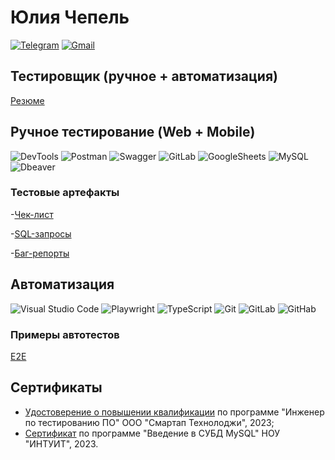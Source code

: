 # Юлия Чепель
[![Telegram](https://img.shields.io/badge/Telegram-1a3136?style=social&logo=telegram)](https://t.me/chepeliu)
[![Gmail](https://img.shields.io/badge/Gmail-1a3136?style=social&logo=gmail)](mailto:chepelyu17@gmail.com)


## Тестировщик (ручное + автоматизация)

[Резюме](https://drive.google.com/file/d/1FuOsv94Xq9V6T6kagRc6nvi_EZTOxCIl/view?usp=share_link)


## Ручное тестирование (Web + Mobile)

![DevTools](https://img.shields.io/badge/DevTools-122529?style=for-the-badge&logo=googlechrome)
![Postman](https://img.shields.io/badge/Postman-122529?style=for-the-badge&logo=postman&logoColor=f76935)
![Swagger](https://img.shields.io/badge/Swagger-122529?style=for-the-badge&logo=swagger&logoColor=7ede2b)
![GitLab](https://img.shields.io/badge/GitLab_Issues-122529?style=for-the-badge&logo=gitlab)
![GoogleSheets](https://img.shields.io/badge/Google%20Sheets-122529?style=for-the-badge&logo=google-sheets)
![MySQL](https://img.shields.io/badge/MySQL-122529?style=for-the-badge&logo=mysql)
![Dbeaver](https://img.shields.io/badge/Dbeaver-122529?style=for-the-badge&logo=dbeaver)


### Тестовые артефакты

-[Чек-лист](https://docs.google.com/spreadsheets/d/1dW5CpQs7G2TBUZl04zzWG5lvOeuwCyqZ/edit#gid=381519670)

-[SQL-запросы](https://github.com/yuliachepel/Sql_queries)

-[Баг-репорты](https://github.com/yuliachepel/for-bugs/issues)

## Автоматизация

![Visual Studio Code](https://img.shields.io/badge/Visual%20Studio%20Code-122529?style=for-the-badge&logo=visual-studio-code&logoColor=0080FF)
![Playwright](https://img.shields.io/badge/Playwright-122529?style=for-the-badge&logo=playwright)
![TypeScript](https://img.shields.io/badge/typescript-122529?style=for-the-badge&logo=typescript)
![Git](https://img.shields.io/badge/Git-122529?style=for-the-badge&logo=git)
![GitLab](https://img.shields.io/badge/GitLab-122529?style=for-the-badge&logo=gitlab)
![GitHab](https://img.shields.io/badge/GitHab-122529?style=for-the-badge&logo=gitрab)


### Примеры автотестов
[E2E](https://github.com/yuliachepel/tests)

## Сертификаты
- [Удостоверение о повышении квалификации](https://drive.google.com/file/d/1aJn1-LHMlj69weKCv3AcdGyT-DDeHLXX/view?usp=sharing) по программе "Инженер по тестированию ПО" ООО "Смартап Технолоджи", 2023;
- [Сертификат](https://intuit.ru/verifydiplomas/101597958) по программе "Введение в СУБД MySQL" НОУ "ИНТУИТ", 2023.
